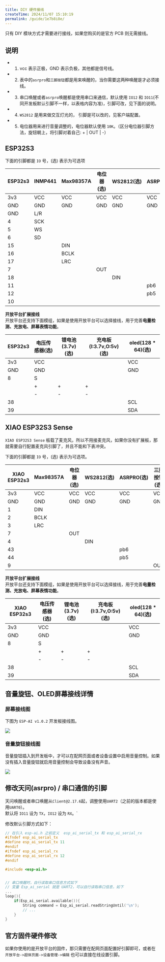 ```yaml
---
title: DIY 硬件接线
createTime: 2024/11/07 15:10:19
permalink: /guide/1e7b8i8e/
---
```


只有 DIY 模块方式才需要进行接线，如果您购买的是官方 PCB 则无需接线。


## 说明

- 1. vcc 表示正极，GND 表示负极，其他都是信号线。
- 2. 表中的`asrpro`和`三脚按钮`都是用来唤醒的，当你需要这两种唤醒是才必须接线。
- 3. 串口唤醒或者`asrpro`唤醒都是使用串口来通信，默认使用 `IO12` 和 `IO11`(不同开发板默认引脚不一样，以表格内容为准)，引脚可改，见下面的说明。
- 4. `WS2812` 是用来做交互灯光的， 引脚是可以改的，见客户端配置。
- 5. 电位器用来进行音量调整的，电位器默认使用 `10K`。（区分电位器引脚方法，旋钮朝上，将引脚对着自己: + | OUT | -）


## ESP32S3

下面的引脚都是 `IO` 号，(选) 表示为可选项

| ESP32s3 | INMP441 | Max98357A | 电位器(选) | WS2812(选) | ASRPRO(选) | 三脚按钮(选) |
| ------- | ------- | --------- | ---------- | ---------- | ---------- | ------------ |
| 3v3     | VCC     | VCC       | VCC        | VCC        | VCC        | VCC          |
| GND     | GND     | GND       | GND        | GND        | GND        | GND          |
| GND     | L/R     |           |            |            |            |              |
| 4       | SCK     |           |            |            |            |              |
| 5       | WS      |           |            |            |            |              |
| 6       | SD      |           |            |            |            |              |
| 15      |         | DIN       |            |            |            |              |
| 16      |         | BCLK      |            |            |            |              |
| 17      |         | LRC       |            |            |            |              |
| 7       |         |           | OUT        |            |            |              |
| 18      |         |           |            | DIN        |            |              |
| 11      |         |           |            |            | pb6        |              |
| 12      |         |           |            |            | pb5        |              |
| 10      |         |           |            |            |            | OUT          |

**开放平台扩展接线**    
开放平台还支持下面模组，如果是使用开放平台可以选择接线，用于完善**电量检测、充放电、屏幕表情功能**。

| ESP32s3 | 电压传感器(选) | 锂电池(3.7v)(选) | 充电板(I:3.7v,O:5v)(选) | oled(128 * 64)(选) |
| ------- | -------------- | ---------------- | ----------------------- | ------------------ |
| 3v3     | VCC            |                  |                         | VCC                |
| GND     | GND            |                  |                         | GND                |
| 8       | S              |                  |                         |                    |
|         | +              | +                | +                       |                    |
|         | -              | -                | -                       |                    |
| 38      |                |                  |                         | SCL                |
| 39      |                |                  |                         | SDA                |


## XIAO ESP32S3 Sense

`XIAO ESP32S3 Sense` 板载了麦克风，所以不用接麦克风，如果你没有扩展板，那就需要自行配置麦克风引脚了，并且不能和下表冲突。

下面的引脚都是 `IO` 号，(选) 表示为可选项。

| XIAO ESP32s3 | Max98357A | 电位器(选) | WS2812(选) | ASRPRO(选) | 三脚按钮(选) |
| ------------ | --------- | ---------- | ---------- | ---------- | ------------ |
| 3v3          | VCC       | VCC        | VCC        | VCC        | VCC          |
| GND          | GND       | GND        | GND        | GND        | GND          |
| 1            | DIN       |            |            |            |              |
| 2            | BCLK      |            |            |            |              |
| 3            | LRC       |            |            |            |              |
| 7            |           | OUT        |            |            |              |
| 4            |           |            | DIN        |            |              |
| 43           |           |            |            | pb6        |              |
| 44           |           |            |            | pb5        |              |
| 9            |           |            |            |            | OUT          |

**开放平台扩展接线**    
开放平台还支持下面模组，如果是使用开放平台可以选择接线，用于完善**电量检测、充放电、屏幕表情功能**。

| XIAO ESP32s3 | 电压传感器(选) | 锂电池(3.7v)(选) | 充电板(I:3.7v,O:5v)(选) | oled(128 * 64)(选) |
| ------------ | -------------- | ---------------- | ----------------------- | ------------------ |
| 3v3          | VCC            |                  |                         | VCC                |
| GND          | GND            |                  |                         | GND                |
| 8            | S              |                  |                         |                    |
|              | +              | +                | +                       |                    |
|              | -              | -                | -                       |                    |
| 38           |                |                  |                         | SCL                |
| 39           |                |                  |                         | SDA                |


## 音量旋钮、OLED屏幕接线详情
### 屏幕接线图
下图为 `ESP-AI v1.0.2` 开发板接线图。

<img src="/images/pins/oled_pin.png" style="display:block;margin: auto"/>

### 音量旋钮接线图
音量旋钮插入到开发板中，才可以在配网页面或者设备设置中启用音量控制。如果没有插入音量旋钮就启用音量控制会导致设备没有声音。

<img src="/images/pins/vol_pin.png" style="display:block;margin: auto"/>



## 修改天问(asrpro) / 串口通信的引脚

天问唤醒或者串口唤醒从`Client@2.17.6`起，调整使用`UART2`（之前的版本都是使用`UART0`）。     
默认将 `IO11` 设为 `TX`，`IO12` 设为 `RX`。`


修改默认引脚方式如下：
```c
// 在引入 esp-ai.h 之前定义  esp_ai_serial_tx 和 esp_ai_serial_rx
#ifndef esp_ai_serial_tx
#define esp_ai_serial_tx 11
#endif 
#ifndef esp_ai_serial_rx
#define esp_ai_serial_rx 12
#endif

#include <esp-ai.h> 


// 串口唤醒时，自行读取串口信息方式如下
// 变量 Esp_ai_serial 就是 UART2，可以自行读取串口信息，如下
...
loop(){
    if(Esp_ai_serial.available()){ 
        String command = Esp_ai_serial.readStringUntil('\n'); 
        // ...
    }
}
```




## 官方固件硬件修改
如果你使用的是开放平台的固件，那只需要在配网页面配置好引脚即可，或者在 `开放平台->超体页面->设备管理->编辑` 也可以直接在线设置引脚。

